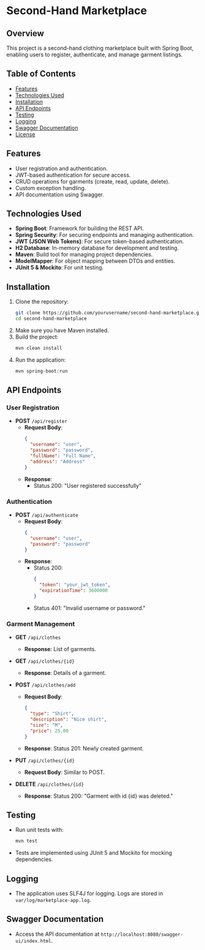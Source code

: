 
# Second-Hand Marketplace

## Overview
This project is a second-hand clothing marketplace built with Spring Boot, enabling users to register, authenticate, and manage garment listings.

## Table of Contents
- [Features](#features)
- [Technologies Used](#technologies-used)
- [Installation](#installation)
- [API Endpoints](#api-endpoints)
- [Testing](#testing)
- [Logging](#logging)
- [Swagger Documentation](#swagger-documentation)
- [License](#license)

## Features
- User registration and authentication.
- JWT-based authentication for secure access.
- CRUD operations for garments (create, read, update, delete).
- Custom exception handling.
- API documentation using Swagger.

## Technologies Used
- **Spring Boot**: Framework for building the REST API.
- **Spring Security**: For securing endpoints and managing authentication.
- **JWT (JSON Web Tokens)**: For secure token-based authentication.
- **H2 Database**: In-memory database for development and testing.
- **Maven**: Build tool for managing project dependencies.
- **ModelMapper**: For object mapping between DTOs and entities.
- **JUnit 5 & Mockito**: For unit testing.

## Installation
1. Clone the repository:
   ```bash
   git clone https://github.com/yourusername/second-hand-marketplace.git
   cd second-hand-marketplace
   ```
2. Make sure you have Maven installed.
3. Build the project:
   ```bash
   mvn clean install
   ```
4. Run the application:
   ```bash
   mvn spring-boot:run
   ```

## API Endpoints
### User Registration
- **POST** `/api/register`
    - **Request Body**:
      ```json
      {
        "username": "user",
        "password": "password",
        "fullName": "Full Name",
        "address": "Address"
      }
      ```
    - **Response**:
        - Status 200: "User registered successfully"

### Authentication
- **POST** `/api/authenticate`
    - **Request Body**:
      ```json
      {
        "username": "user",
        "password": "password"
      }
      ```
    - **Response**:
        - Status 200:
          ```json
          {
            "token": "your_jwt_token",
            "expirationTime": 3600000
          }
          ```
        - Status 401: "Invalid username or password."

### Garment Management
- **GET** `/api/clothes`
    - **Response**: List of garments.

- **GET** `/api/clothes/{id}`
    - **Response**: Details of a garment.

- **POST** `/api/clothes/add`
    - **Request Body**:
      ```json
      {
        "type": "Shirt",
        "description": "Nice shirt",
        "size": "M",
        "price": 25.00
      }
      ```
    - **Response**: Status 201: Newly created garment.

- **PUT** `/api/clothes/{id}`
    - **Request Body**: Similar to POST.

- **DELETE** `/api/clothes/{id}`
    - **Response**: Status 200: "Garment with id {id} was deleted."

## Testing
- Run unit tests with:
  ```bash
  mvn test
  ```
- Tests are implemented using JUnit 5 and Mockito for mocking dependencies.

## Logging
- The application uses SLF4J for logging. Logs are stored in `var/log/marketplace-app.log`.

## Swagger Documentation
- Access the API documentation at `http://localhost:8080/swagger-ui/index.html`.


